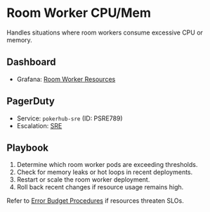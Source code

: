 # Room Worker CPU/Mem

Handles situations where room workers consume excessive CPU or memory.
 
## Dashboard
- Grafana: [Room Worker Resources](../../infrastructure/observability/room-cpu-memory-dashboard.json)

## PagerDuty
- Service: `pokerhub-sre` (ID: PSRE789) <!-- Update ID if PagerDuty service changes -->
- Escalation: [SRE](https://pokerhub.pagerduty.com/escalation_policies/PABC123)

## Playbook
1. Determine which room worker pods are exceeding thresholds.
2. Check for memory leaks or hot loops in recent deployments.
3. Restart or scale the room worker deployment.
4. Roll back recent changes if resource usage remains high.

Refer to [Error Budget Procedures](../error-budget-procedures.md) if resources threaten SLOs.

